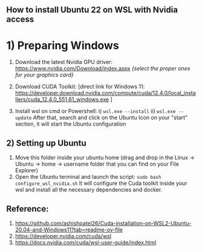 ## How to install Ubuntu 22 on WSL with Nvidia access
# 1) Preparing Windows
1) Download the latest Nvidia GPU driver: https://www.nvidia.com/Download/index.aspx _{select the proper ones for your graphics card}_

2) Download CUDA Toolkit: [direct link for Windows 11: https://developer.download.nvidia.com/compute/cuda/12.4.0/local_installers/cuda_12.4.0_551.61_windows.exe ]

3) Install wsl on cmd or Powershell: 
    i)      `wsl.exe --install`
    ii)     `wsl.exe --update`
    After that, search and click on the Ubuntu Icon on your "start" section, it will start the Ubuntu configuration

## 2) Setting up Ubuntu
1) Move this folder inside your ubuntu home (drag and drop in the Linux -> Ubuntu -> home -> username folder that you can find on your File Explorer)
2) Open the Ubuntu terminal and launch the script: `sudo bash configure_wsl_nvidia.sh`
It will configure the Cuda toolkit inside your wsl and install all the necessary dependencies and docker.

## Reference:
1) https://github.com/ashishpatel26/Cuda-installation-on-WSL2-Ubuntu-20.04-and-Windows11?tab=readme-ov-file
2) https://developer.nvidia.com/cuda/wsl
3) https://docs.nvidia.com/cuda/wsl-user-guide/index.html
